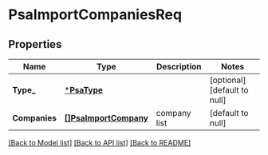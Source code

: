 # PsaImportCompaniesReq

## Properties
Name | Type | Description | Notes
------------ | ------------- | ------------- | -------------
**Type_** | [***PsaType**](PSAType.md) |  | [optional] [default to null]
**Companies** | [**[]PsaImportCompany**](PSAImportCompany.md) | company list | [default to null]

[[Back to Model list]](../README.md#documentation-for-models) [[Back to API list]](../README.md#documentation-for-api-endpoints) [[Back to README]](../README.md)

